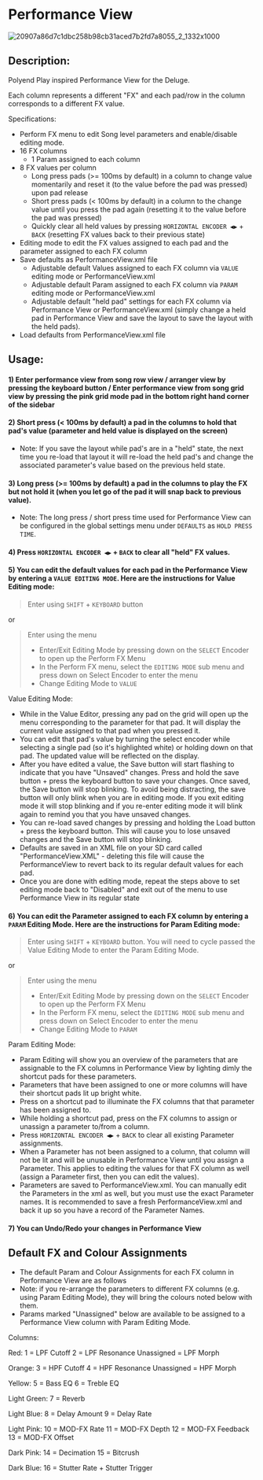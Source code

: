 # Performance View

![20907a86d7c1dbc258b98cb31aced7b2fd7a8055_2_1332x1000](https://github.com/SynthstromAudible/DelugeFirmware/assets/138174805/5b1f4def-9f74-4f76-85cd-24f645973a7c)

## Description:

Polyend Play inspired Performance View for the Deluge.

Each column represents a different "FX" and each pad/row in the column corresponds to a different FX value.

Specifications:
  - Perform FX menu to edit Song level parameters and enable/disable editing mode.
  - 16 FX columns
    - 1 Param assigned to each column
  - 8 FX values per column
    - Long press pads (>= 100ms by default) in a column to change value momentarily and reset it (to the value before the pad was pressed) upon pad release
    - Short press pads (< 100ms by default) in a column to the change value until you press the pad again (resetting it to the value before the pad was pressed)
    - Quickly clear all held values by pressing `HORIZONTAL ENCODER ◀︎▶︎` + `BACK` (resetting FX values back to their previous state)
  - Editing mode to edit the FX values assigned to each pad and the parameter assigned to each FX column
  - Save defaults as PerformanceView.xml file
    - Adjustable default Values assigned to each FX column via `VALUE` editing mode or PerformanceView.xml
    - Adjustable default Param assigned to each FX column via `PARAM` editing mode or PerformanceView.xml
    - Adjustable default "held pad" settings for each FX column via Performance View or PerformanceView.xml (simply change a held pad in Performance View and save the layout to save the layout with the held pads).
  - Load defaults from PerformanceView.xml file

## Usage:

#### 1) Enter performance view from song row view / arranger view by pressing the keyboard button / Enter performance view from song grid view by pressing the pink grid mode pad in the bottom right hand corner of the sidebar

#### 2) Short press (< 100ms by default) a pad in the columns to hold that pad's value (parameter and held value is displayed on the screen)

- Note: If you save the layout while pad's are in a "held" state, the next time you re-load that layout it will re-load the held pad's and change the associated parameter's value based on the previous held state.

#### 3) Long press (>= 100ms by default) a pad in the columns to play the FX but not hold it (when you let go of the pad it will snap back to previous value).

- Note: The long press / short press time used for Performance View can be configured in the global settings menu under `DEFAULTS` as `HOLD PRESS TIME`.

#### 4) Press `HORIZONTAL ENCODER ◀︎▶︎` + `BACK` to clear all "held" FX values.

#### 5) You can edit the default values for each pad in the Performance View by entering a `VALUE EDITING MODE`. Here are the instructions for Value Editing mode:

> Enter using `SHIFT` + `KEYBOARD` button

or 

> Enter using the menu
> 
> - Enter/Exit Editing Mode by pressing down on the `SELECT` Encoder to open up the Perform FX Menu
> - In the Perform FX menu, select the `EDITING MODE` sub menu and press down on Select Encoder to enter the menu
> - Change Editing Mode to `VALUE`

Value Editing Mode:
- While in the Value Editor, pressing any pad on the grid will open up the menu corresponding to the parameter for that pad. It will display the current value assigned to that pad when you pressed it.
- You can edit that pad's value by turning the select encoder while selecting a single pad (so it's highlighted white) or holding down on that pad. The updated value will be reflected on the display.
- After you have edited a value, the Save button will start flashing to indicate that you have "Unsaved" changes. Press and hold the save button + press the keyboard button to save your changes. Once saved, the Save button will stop blinking. To avoid being distracting, the save button will only blink when you are in editing mode. If you exit editing mode it will stop blinking and if you re-enter editing mode it will blink again to remind you that you have unsaved changes.
- You can re-load saved changes by pressing and holding the Load button + press the keyboard button. This will cause you to lose unsaved changes and the Save button will stop blinking.
- Defaults are saved in an XML file on your SD card called "PerformanceView.XML" - deleting this file will cause the PerformanceView to revert back to its regular default values for each pad.
- Once you are done with editing mode, repeat the steps above to set editing mode back to "Disabled" and exit out of the menu to use Performance View in its regular state

#### 6) You can edit the Parameter assigned to each FX column by entering a `PARAM` Editing Mode. Here are the instructions for Param Editing mode:

> Enter using `SHIFT` + `KEYBOARD` button. You will need to cycle passed the Value Editing Mode to enter the Param Editing Mode.

or 

> Enter using the menu
> 
> - Enter/Exit Editing Mode by pressing down on the `SELECT` Encoder to open up the Perform FX Menu
> - In the Perform FX menu, select the `EDITING MODE` sub menu and press down on Select Encoder to enter the menu
> - Change Editing Mode to `PARAM`

Param Editing Mode:
- Param Editing will show you an overview of the parameters that are assignable to the FX columns in Performance View by lighting dimly the shortcut pads for these parameters.
- Parameters that have been assigned to one or more columns will have their shortcut pads lit up bright white.
- Press on a shortcut pad to illuminate the FX columns that that parameter has been assigned to.
- While holding a shortcut pad, press on the FX columns to assign or unassign a parameter to/from a column.
- Press `HORIZONTAL ENCODER ◀︎▶︎` + `BACK` to clear all existing Parameter assignments.
- When a Parameter has not been assigned to a column, that column will not be lit and will be unusable in Performance View until you assign a Parameter. This applies to editing the values for that FX column as well (assign a Parameter first, then you can edit the values).
- Parameters are saved to PerformanceView.xml. You can manually edit the Parameters in the xml as well, but you must use the exact Parameter names. It is recommended to save a fresh PerformanceView.xml and back it up so you have a record of the Parameter Names.

#### 7) You can Undo/Redo your changes in Performance View

## Default FX and Colour Assignments
* The default Param and Colour Assignments for each FX column in Performance View are as follows
* Note: if you re-arrange the parameters to different FX columns (e.g. using Param Editing Mode), they will bring the colours noted below with them.
* Params marked "Unassigned" below are available to be assigned to a Performance View column with Param Editing Mode.

Columns:

Red:
1 = LPF Cutoff
2 = LPF Resonance
Unassigned = LPF Morph

Orange:
3 = HPF Cutoff
4 = HPF Resonance
Unassigned = HPF Morph

Yellow:
5 = Bass EQ
6 = Treble EQ

Light Green:
7 = Reverb

Light Blue:
8 = Delay Amount
9 = Delay Rate

Light Pink:
10 = MOD-FX Rate
11 = MOD-FX Depth
12 = MOD-FX Feedback
13 = MOD-FX Offset

Dark Pink:
14 = Decimation
15 = Bitcrush

Dark Blue:
16 = Stutter Rate + Stutter Trigger
